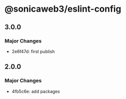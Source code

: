 # @sonicaweb3/eslint-config

## 3.0.0

### Major Changes

- 2e6f47d: first publish

## 2.0.0

### Major Changes

- 4fb5c6e: add packages

